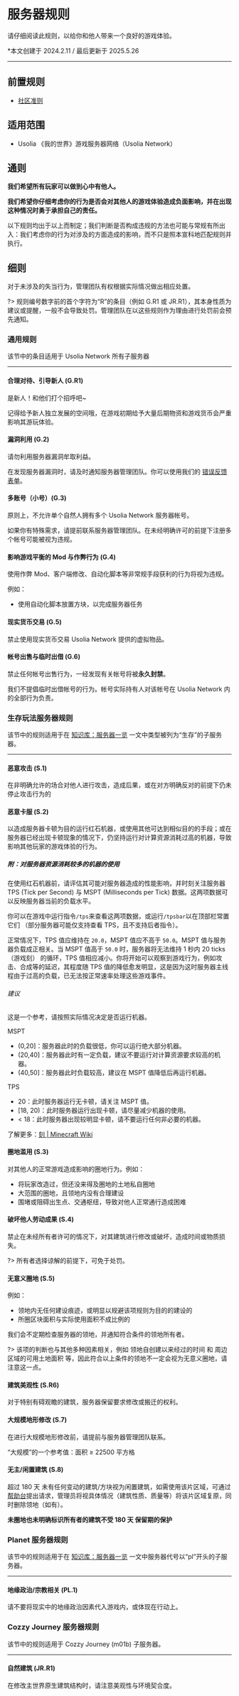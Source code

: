 # 服务器规则

请仔细阅读此规则，以给你和他人带来一个良好的游戏体验。

*本文创建于 2024.2.11  /  最后更新于 2025.5.26

---

## 前置规则

- [社区准则](https://policies.usolia.net/#/docs/server/community-guidelines)

## 适用范围

- Usolia 《我的世界》游戏服务器网络（Usolia Network）

## 通则

**我们希望所有玩家可以做到心中有他人。**

**我们希望你仔细考虑你的行为是否会对其他人的游戏体验造成负面影响，并在出现这种情况时勇于承担自己的责任。**

以下规则均出于以上而制定；我们判断是否构成违规的方法也可能与常规有所出入：我们考虑你的行为对涉及的方面造成的影响，而不只是照本宣科地匹配规则并执行。

## 细则

对于未涉及的失当行为，管理团队有权根据实际情况做出相应处置。

?> 规则编号数字前的首个字符为“R”的条目（例如 G.R1 或 JR.R1），其本身性质为建议或提醒，一般不会导致处罚。管理团队在以这些规则作为理由进行处罚前会预先通知。

### 通用规则

该节中的条目适用于 Usolia Network 所有子服务器

---
#### 合理对待、引导新人 (G.R1)

是新人！和他们打个招呼吧~

记得给予新人独立发展的空间哦，在游戏初期给予大量后期物资和游戏货币会严重影响其游玩体验。

#### 漏洞利用 (G.2)

请勿利用服务器漏洞牟取利益。

在发现服务器漏洞时，请及时通知服务器管理团队。你可以使用我们的 [错误反馈表单](https://usolia.net/bug-report)。

#### 多账号（小号）(G.3)

原则上，不允许单个自然人拥有多个 Usolia Network 服务器帐号。

如果你有特殊需求，请提前联系服务器管理团队。在未经明确许可的前提下注册多个帐号可能被视为违规。

#### 影响游戏平衡的 Mod 与作弊行为 (G.4)

使用作弊 Mod、客户端修改、自动化脚本等非常规手段获利的行为将视为违规。

例如：

- 使用自动化脚本放置方块，以完成服务器任务

#### 现实货币交易 (G.5)

禁止使用现实货币交易 Usolia Network 提供的虚拟物品。

#### 帐号出售与临时出借 (G.6)

禁止任何帐号出售行为，一经发现有关帐号将被**永久封禁**。

我们不提倡临时出借帐号的行为。帐号实际持有人对该帐号在 Usolia Network 内的全部行为负责。


### 生存玩法服务器规则

该节中的规则适用于在 [知识库：服务器一览](https://docs.usolia.net/#/docs/server/servers) 一文中类型被列为“生存”的子服务器。

---
#### 恶意攻击 (S.1)

在非明确允许的场合对他人进行攻击，造成后果，或在对方明确反对的前提下仍未停止攻击行为的

#### 恶意卡服 (S.2)

以造成服务器卡顿为目的运行红石机器，或使用其他可达到相似目的的手段；或在服务器已经出现卡顿现象的情况下，仍坚持运行对计算资源消耗过高的机器，导致影响其他玩家的游戏体验的行为。

##### 附：对服务器资源消耗较多的机器的使用

在使用红石机器前，请评估其可能对服务器造成的性能影响，并时刻关注服务器 TPS (Tick per Second) 与 MSPT (Milliseconds per Tick) 数据。这两项数据可以反映服务器当前的负载水平。

你可以在游戏中运行指令`/tps`来查看这两项数据，或运行`/tpsbar`以在顶部栏常置它们 （部分服务器可能仅支持查看 TPS，且不支持后者指令）。

正常情况下，TPS 值应维持在  `20.0`，MSPT 值应不高于 `50.0`。MSPT 值与服务器负载成正相关。当 MSPT 值高于 `50.0` 时，服务器将无法维持 1 秒内 20 ticks（游戏刻） 的循环，TPS 值相应减小。你将开始可以观察到游戏行为，例如攻击、合成等的延迟，其程度随 TPS 值的降低愈发明显，这是因为这时服务器主线程由于过高的负载，已无法按正常速率处理这些游戏事件。

###### 建议

这是一个参考，请按照实际情况决定是否运行机器。

MSPT
- (0,20]：服务器此时的负载很低，你可以运行绝大部分机器。
- (20,40]：服务器此时有一定负载，建议不要运行对计算资源要求较高的机器。
- (40,50]：服务器此时负载较高，建议在 MSPT 值降低后再运行机器。

TPS
- 20：此时服务器运行无卡顿，请关注 MSPT 值。
- [18, 20)：此时服务器运行出现卡顿，请尽量减少机器的使用。
- < 18：此时服务器出现较明显卡顿，请不要运行任何非必要的机器。


了解更多：[刻 | Minecraft Wiki](https://zh.minecraft.wiki/w/%E5%88%BB?variant=zh-cn#%E6%B8%B8%E6%88%8F%E5%88%BB)

#### 圈地滥用 (S.3)

对其他人的正常游戏造成影响的圈地行为。例如：

- 将玩家改造过，但还没来得及圈地的土地私自圈地
- 大范围的圈地，且领地内没有合理建设
- 围堵或阻碍出生点、交通枢纽，导致对他人正常通行造成困难

#### 破坏他人劳动成果 (S.4)

禁止在未经所有者许可的情况下，对其建筑进行修改或破坏，造成时间或物质损失。

?> 所有者选择谅解的前提下，可免于处罚。

#### 无意义圈地 (S.5)

例如：

- 领地内无任何建设痕迹，或明显以规避该项规则为目的的建设的
- 所圈区块面积与实际使用面积不成比例的

我们会不定期检查服务器的领地，并通知符合条件的领地所有者。

?> 该项的判断也与其他多种因素相关，例如 领地自创建以来经过的时间 和 周边区域的可用土地面积 等，因此符合以上条件的领地不一定会视为无意义圈地，请注意这一点。

#### 建筑美观性 (S.R6)

对于特别有碍观瞻的建筑，服务器保留要求修改或搬迁的权利。

#### 大规模地形修改 (S.7)

在进行大规模地形修改前，请提前与服务器管理团队联系。

“大规模”的一个参考值：面积 ≥ 22500 平方格

#### 无主/闲置建筑 (S.8)

超过 180 天 未有任何变动的建筑/方块视为闲置建筑，如需使用该片区域，可通过 [帮助台](https://usolia.net/support)提出请求，管理员将视具体情况（建筑性质、质量等）将该片区域复原，同时删除领地（如有）。

**未圈地也未明确标识所有者的建筑不受 180 天 保留期的保护**

### Planet 服务器规则

该节中的规则适用于在 [知识库：服务器一览](https://docs.usolia.net/#/docs/server/servers) 一文中服务器代号以“pl”开头的子服务器。

---

#### 地缘政治/宗教相关 (PL.1)

请不要将现实中的地缘政治因素代入游戏内，或体现在行动上。


### Cozzy Journey 服务器规则

该节中的规则适用于 Cozzy Journey (m01b) 子服务器。

---

#### 自然建筑 (JR.R1)

在修改主世界原生建筑结构时，请注意美观性与环境契合度。